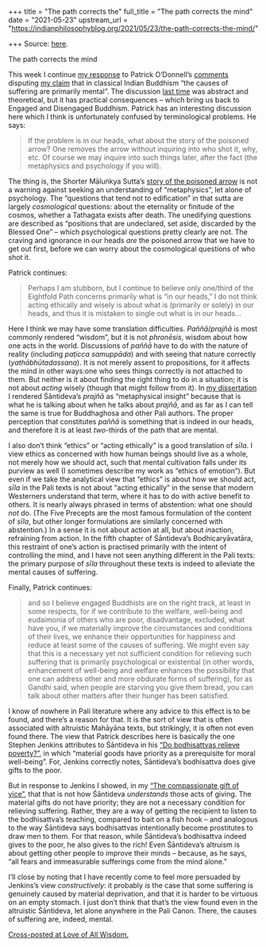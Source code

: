 +++
title = "The path corrects the"
full_title = "The path corrects the mind"
date = "2021-05-23"
upstream_url = "https://indianphilosophyblog.org/2021/05/23/the-path-corrects-the-mind/"

+++
Source: [here](https://indianphilosophyblog.org/2021/05/23/the-path-corrects-the-mind/).

The path corrects the mind

This week I continue [my
response](http://loveofallwisdom.com/blog/2021/05/sufferings-mental-causes-are-not-merely-conventional)
to Patrick O’Donnell’s
[comments](http://indianphilosophyblog.org/2021/04/18/is-the-problem-in-our-heads/#comment-326401)
disputing [my
claim](http://loveofallwisdom.com/blog/2021/04/is-the-problem-in-our-heads/)
that in classical Indian Buddhism “the causes of suffering are primarily
mental”. The discussion [last
time](http://loveofallwisdom.com/blog/2021/05/sufferings-mental-causes-are-not-merely-conventional)
was abstract and theoretical, but it has practical consequences – which
bring us back to Engaged and Disengaged Buddhism. Patrick has an
interesting discussion here which I think is unfortunately confused by
terminological problems. He says:

> If the problem is in our heads, what about the story of the poisoned
> arrow? One removes the arrow without inquiring into who shot it, why,
> etc. Of course we may inquire into such things later, after the fact
> (the metaphysics and psychology if you will).

The thing is, the Shorter Māluṅkya Sutta’s [story of the poisoned
arrow](http://loveofallwisdom.com/blog/2012/08/in-praise-of-questions-which-tend-not-to-edification/)
is not a warning against seeking an understanding of “metaphysics”, let
alone of psychology. The “questions that tend not to edification” in
that sutta are largely *cosmological* questions: about the eternality or
finitude of the cosmos, whether a Tathagata exists after death. The
unedifying questions are described as “positions that are undeclared,
set aside, discarded by the Blessed One” – which psychological questions
pretty clearly are not. The craving and ignorance in our heads *are* the
poisoned arrow that we have to get out first, before we can worry about
the cosmological questions of who shot it.

Patrick continues:

> Perhaps I am stubborn, but I continue to believe only one/third of the
> Eightfold Path concerns primarily what is “in our heads,” I do not
> think acting ethically and wisely is about what is (primarily or
> solely) in our heads, and thus it is mistaken to single out what is in
> our heads…

Here I think we may have some translation difficulties. *Paññā*/*prajñā*
is most commonly rendered “wisdom”, but it is not *phronēsis*, wisdom
about how one acts in the world. Discussions of *paññā* have to do with
the nature of reality (including *paṭicca samuppāda*) and with seeing
that nature correctly (*yathābhūtadassana*). It is not merely assent to
propositions, for it affects the mind in other ways:one who sees things
correctly is not attached to them. But neither is it about finding the
right thing to do in a situation; it is not about *acting* wisely
(though that might follow from it). In [my
dissertation](http://loveofallwisdom.com/other-writings/) I rendered
Śāntideva’s *prajñā* as “metaphysical insight” because that is what he
is talking about when he talks about *prajñā*, and as far as I can tell
the same is true for Buddhaghosa and other Pali authors. The proper
perception that constitutes *paññā* is something that is indeed in our
heads, and therefore it is at least *two*-thirds of the path that are
mental.

I also don’t think “ethics” or “acting ethically” is a good translation
of *sīla*. I view ethics as concerned with how human beings should live
as a whole, not merely how we should act, such that mental cultivation
falls under its purview as well (I sometimes describe my work as “ethics
of emotion”). But even if we take the analytical view that “ethics” is
about how we should act, *sīla* in the Pali texts is not about “acting
ethically” in the sense that modern Westerners understand that term,
where it has to do with active benefit to others. It is nearly always
phrased in terms of abstention: what one should *not* do. (The Five
Precepts are the most famous formulation of the content of *sīla*, but
other longer formulations are similarly concerned with abstention.) In a
sense it is not about action at all, but about *in*action, refraining
from action. In the fifth chapter of Śāntideva’s Bodhicaryāvatāra, this
restraint of one’s action is practised primarily with the intent of
controlling the mind, and I have not seen anything different in the Pali
texts: the primary purpose of *sīla* throughout these texts is indeed to
alleviate the mental causes of suffering.

Finally, Patrick continues:

> and so I believe engaged Buddhists are on the right track, at least in
> some respects, for if we contribute to the welfare, well-being and
> eudaimonia of others who are poor, disadvantage, excluded, what have
> you, if we materially improve the circumstances and conditions of
> their lives, we enhance their opportunities for happiness and reduce
> at least some of the causes of suffering. We might even say that this
> is a necessary yet not sufficient condition for relieving such
> suffering that is primarily psychological or existential (in other
> words, enhancement of well-being and welfare enhances the possibility
> that one can address other and more obdurate forms of suffering), for
> as Gandhi said, when people are starving you give them bread, you can
> talk about other matters after their hunger has been satisfied.

I know of nowhere in Pali literature where any advice to this effect is
to be found, and there’s a reason for that. It is the sort of view that
is often associated with altruistic Mahāyāna texts, but strikingly, it
is often not even found there. The view that Patrick describes here is
basically the one Stephen Jenkins attributes to Śāntideva in his [“Do
bodhisattvas relieve
poverty?”](http://kusala.online-dhamma.net/%E6%96%87%E5%AD%97%E8%B3%87%E6%96%99/%E5%8D%97%E5%82%B3%E4%BD%9B%E6%95%99%E5%9C%96%E6%9B%B8%E9%A4%A8%20Theravada%20Buddhism%20E-Library/054%20%E9%9B%9C%E8%AA%8C%20Magazine/Journal%20of%20Buddhist%20Ethics/JBE/www.jbe.gold.ac.uk/7/jenkins001.html),
in which “material goods have priority as a prerequisite for moral
well-being”. For, Jenkins correctly notes, Śāntideva’s bodhisattva does
give gifts to the poor.

But in response to Jenkins I showed, in my [“The compassionate gift of
vice”](https://blogs.dickinson.edu/buddhistethics/2013/11/14/santideva-on-gifts-altruism-and-poverty/),
that that is not how Śāntideva *understands* those acts of giving. The
material gifts do not have priority; they are not a necessary condition
for relieving suffering. Rather, they are a way of getting the recipient
to listen to the bodhisattva’s teaching, compared to bait on a fish hook
– and analogous to the way Śāntideva says bodhisattvas intentionally
become prostitutes to draw men to them. For that reason, while
Śāntideva’s bodhisattva indeed gives to the poor, he also gives to the
rich! Even Śāntideva’s altruism is about getting other people to improve
their minds – because, as he says, “all fears and immeasurable
sufferings come from the mind alone.”

I’ll close by noting that I have recently come to feel more persuaded by
Jenkins’s view *constructively*: it probably *is* the case that some
suffering is genuinely caused by material deprivation, and that it is
harder to be virtuous on an empty stomach. I just don’t think that
that’s the view found even in the altruistic Śāntideva, let alone
anywhere in the Pali Canon. There, the causes of suffering are, indeed,
mental.

[Cross-posted at Love of All
Wisdom.](http://loveofallwisdom.com/blog/2021/05/the-path-corrects-the-mind)
